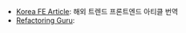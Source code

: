 - [Korea FE Article](https://spicy-lace-142.notion.site/844cd73f347743609129bafc407068fe): 해외 트렌드 프론트엔드 아티클 번역
- [Refactoring Guru](https://refactoring.guru/ko/design-patterns): 
